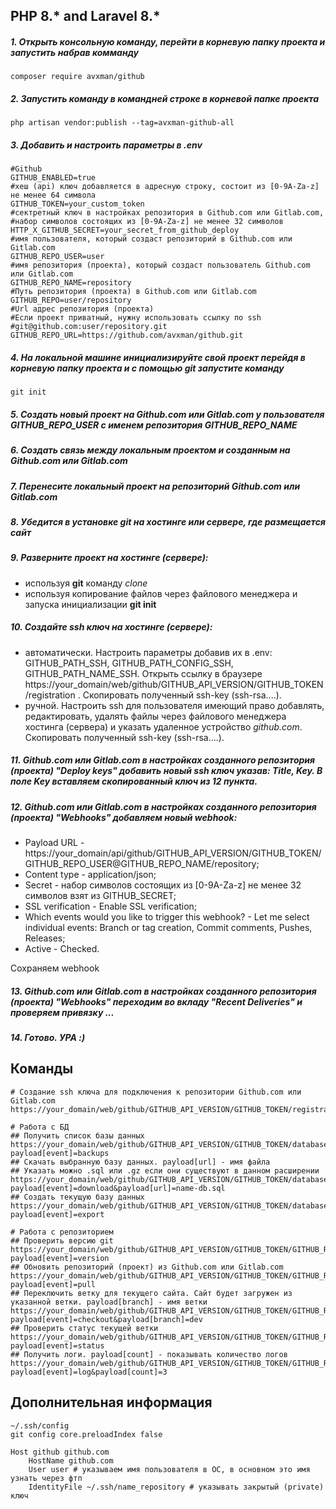 ## PHP 8.* and Laravel 8.*

##### 1. Открыть консольную команду, перейти в корневую папку проекта и запустить набрав комманду
```composer
composer require avxman/github
```

##### 2. Запустить команду в командней строке в корневой папке проекта
```shell
php artisan vendor:publish --tag=avxman-github-all
```

##### 3. Добавить и настроить параметры в .env
```dotenv
#Github
GITHUB_ENABLED=true
#хеш (api) ключ добавляется в адресную строку, состоит из [0-9A-Za-z] не менее 64 символа
GITHUB_TOKEN=your_custom_token
#сектретный ключ в настройках репозитория в Github.com или Gitlab.com,
#набор символов состоящих из [0-9A-Za-z] не менее 32 символов
HTTP_X_GITHUB_SECRET=your_secret_from_github_deploy
#имя пользователя, который создаст репозиторий в Github.com или Gitlab.com
GITHUB_REPO_USER=user
#имя репозитория (проекта), который создаст пользователь Github.com или Gitlab.com
GITHUB_REPO_NAME=repository
#Путь репозитория (проекта) в Github.com или Gitlab.com
GITHUB_REPO=user/repository
#Url адрес репозитория (проекта)
#Если проект приватный, нужну использовать ссылку по ssh
#git@github.com:user/repository.git
GITHUB_REPO_URL=https://github.com/avxman/github.git
```

##### 4. На локальной машине инициализируйте свой проект перейдя в корневую папку проекта и с помощью git запустите команду
```shell
git init
```

##### 5. Создать новый проект на Github.com или Gitlab.com у пользователя GITHUB_REPO_USER с именем репозитория GITHUB_REPO_NAME

##### 6. Создать связь между локальным проектом и созданным на Github.com или Gitlab.com

##### 7. Перенесите локальный проект на репозиторий Github.com или Gitlab.com

##### 8. Убедится в установке git на хостинге или сервере, где размещается сайт

##### 9. Разверните проект на хостинге (сервере):
* используя **git** команду *clone*
* используя копирование файлов через файлового менеджера и запуска инициализации **git init**

##### 10. Создайте ssh ключ на хостинге (сервере):
* автоматически. Настроить параметры добавив их в .env: GITHUB_PATH_SSH, GITHUB_PATH_CONFIG_SSH, GITHUB_PATH_NAME_SSH. Открыть ссылку в браузере https://your_domain/web/github/GITHUB_API_VERSION/GITHUB_TOKEN/registration . Скопировать полученный ssh-key (ssh-rsa....).
* ручной. Настроить ssh для пользователя имеющий право добавлять, редактировать, удалять файлы через файлового менеджера хостинга (сервера) и указать удаленное устройство *github.com*. Скопировать полученный ssh-key (ssh-rsa....).

##### 11. Github.com или Gitlab.com в настройках созданного репозитория (проекта) *"Deploy keys"* добавить новый ssh ключ указав: Title, Key. В поле Key вставляем скопированный ключ из 12 пункта.

##### 12. Github.com или Gitlab.com в настройках созданного репозитория (проекта) *"Webhooks"* добавляем новый webhook:
* Payload URL - https://your_domain/api/github/GITHUB_API_VERSION/GITHUB_TOKEN/GITHUB_REPO_USER@GITHUB_REPO_NAME/repository;
* Content type - application/json;
* Secret - набор символов состоящих из [0-9A-Za-z] не менее 32 символов взят из GITHUB_SECRET;
* SSL verification - Enable SSL verification;
* Which events would you like to trigger this webhook? - Let me select individual events: Branch or tag creation, Commit comments, Pushes, Releases;
* Active - Checked.

Сохраняем webhook

##### 13. Github.com или Gitlab.com в настройках созданного репозитория (проекта) *"Webhooks"* переходим во вкладу *"Recent Deliveries"* и проверяем привязку ...

##### 14. Готово. УРА :)

## Команды
```shell
# Создание ssh ключа для подключения к репозитории Github.com или Gitlab.com
https://your_domain/web/github/GITHUB_API_VERSION/GITHUB_TOKEN/registration

# Работа с БД
## Получить список базы данных
https://your_domain/web/github/GITHUB_API_VERSION/GITHUB_TOKEN/database?payload[event]=backups
## Скачать выбранную базу данных. payload[url] - имя файла
## Указать можно .sql или .gz если они существуют в данном расширении
https://your_domain/web/github/GITHUB_API_VERSION/GITHUB_TOKEN/database?payload[event]=download&payload[url]=name-db.sql
## Создать текущую базу данных
https://your_domain/web/github/GITHUB_API_VERSION/GITHUB_TOKEN/database?payload[event]=export

# Работа с репозиторием
## Проверить версию git
https://your_domain/web/github/GITHUB_API_VERSION/GITHUB_TOKEN/GITHUB_REPO_USER@GITHUB_REPO_NAME/repository?payload[event]=version
## Обновить репозиторий (проект) из Github.com или Gitlab.com
https://your_domain/web/github/GITHUB_API_VERSION/GITHUB_TOKEN/GITHUB_REPO_USER@GITHUB_REPO_NAME/repository?payload[event]=pull
## Переключить ветку для текущего сайта. Сайт будет загружен из указанной ветки. payload[branch] - имя ветки
https://your_domain/web/github/GITHUB_API_VERSION/GITHUB_TOKEN/GITHUB_REPO_USER@GITHUB_REPO_NAME/repository?payload[event]=checkout&payload[branch]=dev
## Проверить статус текущей ветки
https://your_domain/web/github/GITHUB_API_VERSION/GITHUB_TOKEN/GITHUB_REPO_USER@GITHUB_REPO_NAME/repository?payload[event]=status
## Получить логи. payload[count] - показывать количество логов
https://your_domain/web/github/GITHUB_API_VERSION/GITHUB_TOKEN/GITHUB_REPO_USER@GITHUB_REPO_NAME/repository?payload[event]=log&payload[count]=3
```

## Дополнительная информация
```text
~/.ssh/config
git config core.preloadIndex false
```

```shell
Host github github.com
    HostName github.com
    User user # указываем имя пользователя в ОС, в основном это имя узнать через фтп
    IdentityFile ~/.ssh/name_repository # указывать закрытый (private) ключ
```
